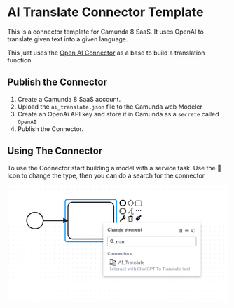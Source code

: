 # AI Translate Connector Template

This is a connector template for Camunda 8 SaaS. It uses OpenAI to translate given text into a given language. 

This just uses the [Open AI Connector](https://github.com/camunda/connectors/tree/main/connectors/openai) as a base to build a translation function. 

## Publish the Connector

1. Create a Camunda 8 SaaS account.
2. Upload the `ai_translate.json` file to the Camunda web Modeler
3. Create an OpenAi API key and store it in Camunda as a `secrete` called `OpenAI`
4. Publish the Connector. 


## Using The Connector

To use the Connector start building a model with a service task. 
Use the 🔧 Icon to change the type, then you can do a search for the connector

![selectTranslator](img/translateSelect.png)




